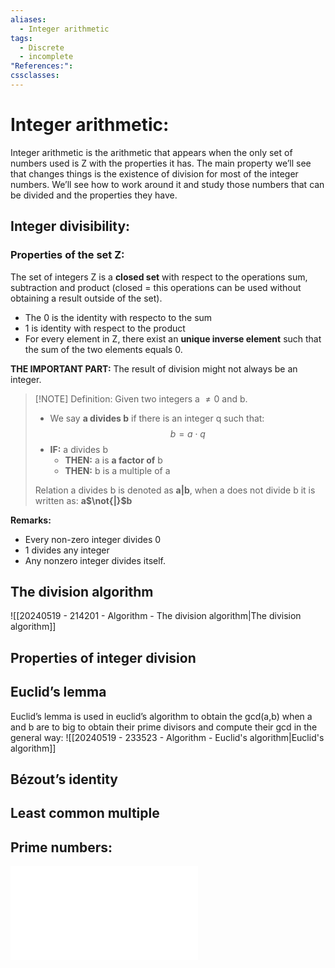 ```yaml
---
aliases:
  - Integer arithmetic
tags:
  - Discrete
  - incomplete
"References:": 
cssclasses:
---
```

# Integer arithmetic: 
Integer arithmetic is the arithmetic that appears when the only set of numbers used is Z with the properties it has. The main property we’ll see that changes things is the existence of division for most of the integer numbers. We’ll see how to work around it and study those numbers that can be divided and the properties they have.
## Integer divisibility: 
### Properties of the set Z:
The set of integers Z is a **closed set** with respect to the operations sum, subtraction and product (closed = this operations can be used without obtaining a result outside of the set).
+ The 0 is the identity with respecto to the sum
+ 1 is identity with respect to the product 
+ For every element in Z, there exist an **unique inverse element** such that the sum of the two elements equals 0.

**THE IMPORTANT PART:** The result of division might not always be an integer. 

> [!NOTE] Definition:
> Given two integers a $\not = 0$ and b.
> + We say **a divides b** if there is an integer q such that: 
> $$
> b = a\cdot q
> $$
> + **IF:** a divides b 
> 	+ **THEN:** a is **a factor of** b 
> 	+ **THEN:** b is a multiple of a
> 
> Relation a divides b is denoted as **a|b**, when a does not divide b it is written as: **a$\not{|}$b**
> 

**Remarks:**
+ Every non-zero integer divides 0
+ 1 divides any integer
+ Any nonzero integer divides itself.

## The division algorithm
![[20240519 - 214201 - Algorithm - The division algorithm|The division algorithm]]
## Properties of integer division

## Euclid’s lemma
Euclid’s lemma is used in euclid’s algorithm to obtain the gcd(a,b) when a and b are to big to obtain their prime divisors and compute their gcd in the general way: 
![[20240519 - 233523 - Algorithm - Euclid's algorithm|Euclid's algorithm]]
## Bézout’s identity

## Least common multiple

## Prime numbers: 
![Prime numbers](20240429%20-%20111500%20-%20Prime%20numbers.md)




